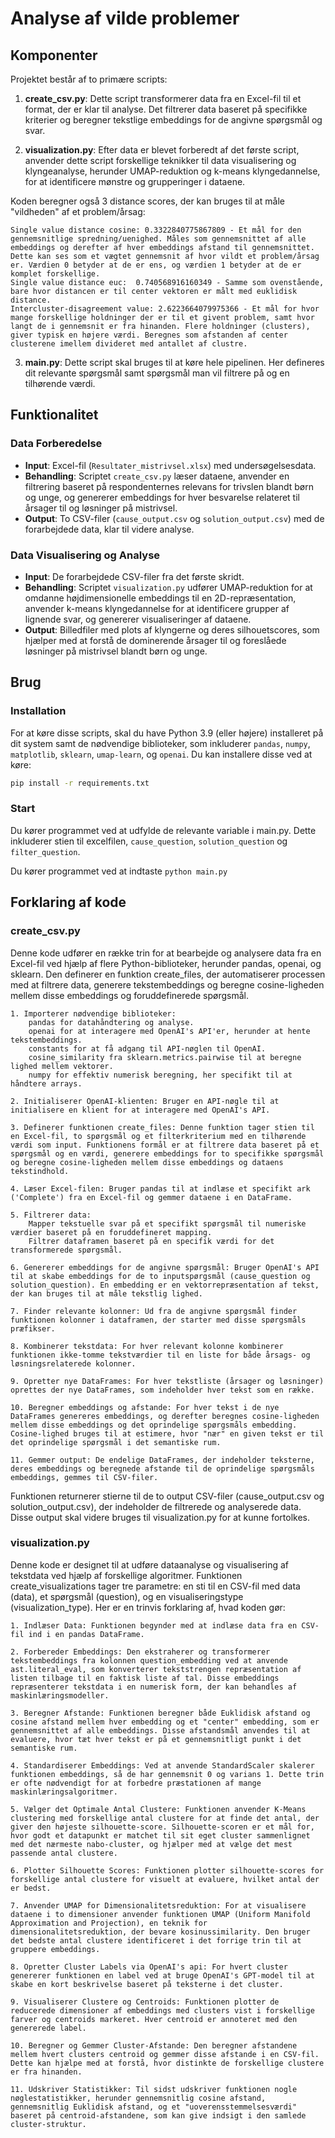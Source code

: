 # Analyse af vilde problemer
## Komponenter

Projektet består af to primære scripts:

1. **create_csv.py**: Dette script transformerer data fra en Excel-fil til et format, der er klar til analyse. Det filtrerer data baseret på specifikke kriterier og beregner tekstlige embeddings for de angivne spørgsmål og svar.

2. **visualization.py**: Efter data er blevet forberedt af det første script, anvender dette script forskellige teknikker til data visualisering og klyngeanalyse, herunder UMAP-reduktion og k-means klyngedannelse, for at identificere mønstre og grupperinger i dataene.

Koden beregner også 3 distance scores, der kan bruges til at måle "vildheden" af et problem/årsag:

```
Single value distance cosine: 0.3322840775867809 - Et mål for den gennemsnitlige spredning/uenighed. Måles som gennemsnittet af alle embeddings og derefter af hver embeddings afstand til gennemsnittet. Dette kan ses som et vægtet gennemsnit af hvor vildt et problem/årsag er. Værdien 0 betyder at de er ens, og værdien 1 betyder at de er komplet forskellige.
Single value distance euc:  0.740568916160349 - Samme som ovenstående, bare hvor distancen er til center vektoren er målt med euklidisk distance.
Intercluster-disagreement value: 2.6223664079975366 - Et mål for hvor mange forskellige holdninger der er til et givent problem, samt hvor langt de i gennemsnit er fra hinanden. Flere holdninger (clusters), giver typisk en højere værdi. Beregnes som afstanden af center clusterene imellem divideret med antallet af clustre. 
```

3. **main.py**: Dette script skal bruges til at køre hele pipelinen. Her defineres dit relevante spørgsmål samt spørgsmål man vil filtrere på og en tilhørende værdi.


## Funktionalitet

### Data Forberedelse

- **Input**: Excel-fil (`Resultater_mistrivsel.xlsx`) med undersøgelsesdata.
- **Behandling**: Scriptet `create_csv.py` læser dataene, anvender en filtrering baseret på respondenternes relevans for trivslen blandt børn og unge, og genererer embeddings for hver besvarelse relateret til årsager til og løsninger på mistrivsel.
- **Output**: To CSV-filer (`cause_output.csv` og `solution_output.csv`) med de forarbejdede data, klar til videre analyse.

### Data Visualisering og Analyse

- **Input**: De forarbejdede CSV-filer fra det første skridt.
- **Behandling**: Scriptet `visualization.py` udfører UMAP-reduktion for at omdanne højdimensionelle embeddings til en 2D-repræsentation, anvender k-means klyngedannelse for at identificere grupper af lignende svar, og genererer visualiseringer af dataene.
- **Output**: Billedfiler med plots af klyngerne og deres silhouetscores, som hjælper med at forstå de dominerende årsager til og foreslåede løsninger på mistrivsel blandt børn og unge.

## Brug
### Installation

For at køre disse scripts, skal du have Python 3.9 (eller højere) installeret på dit system samt de nødvendige biblioteker, som inkluderer `pandas`, `numpy`, `matplotlib`, `sklearn`, `umap-learn`, og `openai`. Du kan installere disse ved at køre:

```bash
pip install -r requirements.txt
```

### Start
Du kører programmet ved at udfylde de relevante variable i main.py. Dette inkluderer stien til excelfilen, `cause_question`, `solution_question` og `filter_question`.

Du kører programmet ved at indtaste `python main.py`


## Forklaring af kode
### create_csv.py
Denne kode udfører en række trin for at bearbejde og analysere data fra en Excel-fil ved hjælp af flere Python-biblioteker, herunder pandas, openai, og sklearn. Den definerer en funktion create_files, der automatiserer processen med at filtrere data, generere tekstembeddings og beregne cosine-ligheden mellem disse embeddings og foruddefinerede spørgsmål.

    1. Importerer nødvendige biblioteker:
        pandas for datahåndtering og analyse.
        openai for at interagere med OpenAI's API'er, herunder at hente tekstembeddings.
        constants for at få adgang til API-nøglen til OpenAI.
        cosine_similarity fra sklearn.metrics.pairwise til at beregne lighed mellem vektorer.
        numpy for effektiv numerisk beregning, her specifikt til at håndtere arrays.

    2. Initialiserer OpenAI-klienten: Bruger en API-nøgle til at initialisere en klient for at interagere med OpenAI's API.

    3. Definerer funktionen create_files: Denne funktion tager stien til en Excel-fil, to spørgsmål og et filterkriterium med en tilhørende værdi som input. Funktionens formål er at filtrere data baseret på et spørgsmål og en værdi, generere embeddings for to specifikke spørgsmål og beregne cosine-ligheden mellem disse embeddings og dataens tekstindhold.

    4. Læser Excel-filen: Bruger pandas til at indlæse et specifikt ark ('Complete') fra en Excel-fil og gemmer dataene i en DataFrame.

    5. Filtrerer data:
        Mapper tekstuelle svar på et specifikt spørgsmål til numeriske værdier baseret på en foruddefineret mapping.
        Filtrer dataframen baseret på en specifik værdi for det transformerede spørgsmål.

    6. Genererer embeddings for de angivne spørgsmål: Bruger OpenAI's API til at skabe embeddings for de to inputspørgsmål (cause_question og solution_question). En embedding er en vektorrepræsentation af tekst, der kan bruges til at måle tekstlig lighed.

    7. Finder relevante kolonner: Ud fra de angivne spørgsmål finder funktionen kolonner i dataframen, der starter med disse spørgsmåls præfikser.

    8. Kombinerer tekstdata: For hver relevant kolonne kombinerer funktionen ikke-tomme tekstværdier til en liste for både årsags- og løsningsrelaterede kolonner.

    9. Opretter nye DataFrames: For hver tekstliste (årsager og løsninger) oprettes der nye DataFrames, som indeholder hver tekst som en række.

    10. Beregner embeddings og afstande: For hver tekst i de nye DataFrames genereres embeddings, og derefter beregnes cosine-ligheden mellem disse embeddings og det oprindelige spørgsmåls embedding. Cosine-lighed bruges til at estimere, hvor "nær" en given tekst er til det oprindelige spørgsmål i det semantiske rum.

    11. Gemmer output: De endelige DataFrames, der indeholder teksterne, deres embeddings og beregnede afstande til de oprindelige spørgsmåls embeddings, gemmes til CSV-filer.

Funktionen returnerer stierne til de to output CSV-filer (cause_output.csv og solution_output.csv), der indeholder de filtrerede og analyserede data. Disse output skal videre bruges til visualization.py for at kunne fortolkes.


### visualization.py
Denne kode er designet til at udføre dataanalyse og visualisering af tekstdata ved hjælp af forskellige algoritmer. Funktionen create_visualizations tager tre parametre: en sti til en CSV-fil med data (data), et spørgsmål (question), og en visualiseringstype (visualization_type). Her er en trinvis forklaring af, hvad koden gør:

    1. Indlæser Data: Funktionen begynder med at indlæse data fra en CSV-fil ind i en pandas DataFrame.

    2. Forbereder Embeddings: Den ekstraherer og transformerer tekstembeddings fra kolonnen question_embedding ved at anvende ast.literal_eval, som konverterer tekststrengen repræsentation af listen tilbage til en faktisk liste af tal. Disse embeddings repræsenterer tekstdata i en numerisk form, der kan behandles af maskinlæringsmodeller.

    3. Beregner Afstande: Funktionen beregner både Euklidisk afstand og cosine afstand mellem hver embedding og et "center" embedding, som er gennemsnittet af alle embeddings. Disse afstandsmål anvendes til at evaluere, hvor tæt hver tekst er på et gennemsnitligt punkt i det semantiske rum.

    4. Standardiserer Embeddings: Ved at anvende StandardScaler skalerer funktionen embeddings, så de har gennemsnit 0 og varians 1. Dette trin er ofte nødvendigt for at forbedre præstationen af mange maskinlæringsalgoritmer.

    5. Vælger det Optimale Antal Clustere: Funktionen anvender K-Means clustering med forskellige antal clustere for at finde det antal, der giver den højeste silhouette-score. Silhouette-scoren er et mål for, hvor godt et datapunkt er matchet til sit eget cluster sammenlignet med det nærmeste nabo-cluster, og hjælper med at vælge det mest passende antal clustere.

    6. Plotter Silhouette Scores: Funktionen plotter silhouette-scores for forskellige antal clustere for visuelt at evaluere, hvilket antal der er bedst.

    7. Anvender UMAP for Dimensionalitetsreduktion: For at visualisere dataene i to dimensioner anvender funktionen UMAP (Uniform Manifold Approximation and Projection), en teknik for dimensionalitetsreduktion, der bevare kosinussimilarity. Den bruger det bedste antal clustere identificeret i det forrige trin til at gruppere embeddings.

    8. Opretter Cluster Labels via OpenAI's api: For hvert cluster genererer funktionen en label ved at bruge OpenAI's GPT-model til at skabe en kort beskrivelse baseret på teksterne i det cluster.

    9. Visualiserer Clustere og Centroids: Funktionen plotter de reducerede dimensioner af embeddings med clusters vist i forskellige farver og centroids markeret. Hver centroid er annoteret med den genererede label.

    10. Beregner og Gemmer Cluster-Afstande: Den beregner afstandene mellem hvert clusters centroid og gemmer disse afstande i en CSV-fil. Dette kan hjælpe med at forstå, hvor distinkte de forskellige clustere er fra hinanden.

    11. Udskriver Statistikker: Til sidst udskriver funktionen nogle nøglestatistikker, herunder gennemsnitlig cosine afstand, gennemsnitlig Euklidisk afstand, og et "uoverensstemmelsesværdi" baseret på centroid-afstandene, som kan give indsigt i den samlede cluster-struktur.

